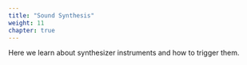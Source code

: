 ```yaml
---
title: "Sound Synthesis"
weight: 11
chapter: true
---
```


Here we learn about synthesizer instruments and how to trigger them.
